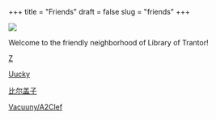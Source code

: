 +++
title = "Friends"
draft = false
slug = "friends"
+++

<img src="/img/fixed/friends.jpg"/>

Welcome to the friendly neighborhood of Library of Trantor!

[Z](http://iiiid.com)

[Uucky](http://uucky.me)

[比尔盖子](https://biergaizi.info)

[Vacuuny/A2Clef](http://a2clef.com)